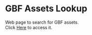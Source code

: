 # GBF Assets Lookup  
Web page to search for GBF assets.  
Click [Here](https://mizagbf.github.io/GBFAL) to access it.  